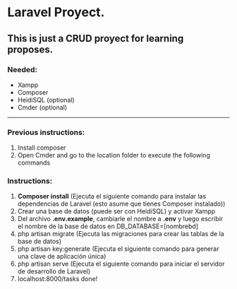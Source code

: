 # Laravel Proyect. 
## This is just a CRUD proyect for learning proposes.

### Needed: 
- Xampp
- Composer
- HeidiSQL (optional)
- Cmder (optional)

---
### Previous instructions:
1) Install composer
2) Open Cmder and go to the location folder to execute the following commands

### Instructions:
1) **Composer install** (Ejecuta el siguiente comando para instalar las dependencias de Laravel (esto asume que tienes Composer instalado))
2) Crear una base de datos (puede ser con HeidiSQL) y activar Xampp
3) Del archivo **.env.example**, cambiarle el nombre a **.env** y luego escribir el nombre de la base de datos en DB_DATABASE=[nombrebd]
4) php artisan migrate (Ejecuta las migraciones para crear las tablas de la base de datos)
5) php artisan key:generate (Ejecuta el siguiente comando para generar una clave de aplicación única)
6) php artisan serve (Ejecuta el siguiente comando para iniciar el servidor de desarrollo de Laravel)
7) localhost:8000/tasks done!

